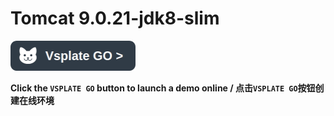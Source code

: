 # Tomcat 9.0.21-jdk8-slim

<a href="https://www.vsplate.com/?docker-compose=https://github.com/vsplate/dcenvs/tomcat/9.0.21-jdk8-slim"><img alt="VSPLATE GO" src="https://raw.githubusercontent.com/vsplate/images/master/vsgo_btn.png" width="200px"></a>

**Click the `VSPLATE GO` button to launch a demo online / 点击`VSPLATE GO`按钮创建在线环境**